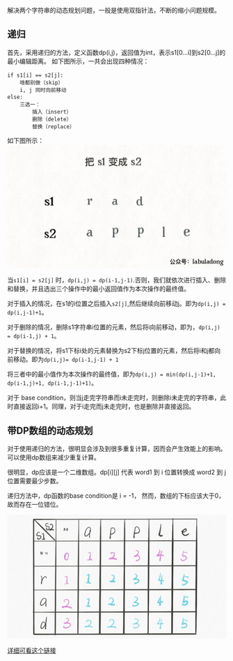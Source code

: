 解决两个字符串的动态规划问题，一般是使用双指针法，不断的缩小问题规模。 

## 递归
首先，采用递归的方法，定义函数dp(i,j)，返回值为int，表示s1[0...i]到s2[0...j]的最小编辑距离。
如下图所示，一共会出现四种情况：
```
if s1[i] == s2[j]:
    啥都别做（skip）
    i, j 同时向前移动
else:
    三选一：
        插入（insert）
        删除（delete）
        替换（replace）
``` 
如下图所示：
![](edit.gif)

当`s1[i] = s2[j]` 时，`dp(i,j) = dp(i-1,j-1)`.否则，我们就依次进行插入、删除和替换，并且选出三个操作中的最小返回值作为本次操作的最终值。

对于插入的情况，在s1的i位置之后插入`s2[j]`,然后继续向前移动j。即为`dp(i,j) = dp(i,j-1)+1`。

对于删除的情况，删除s1字符串i位置的元素，然后将i向前移动，即为，`dp(i,j) = dp(i-1,j) + 1`。

对于替换的情况，将s1下标i处的元素替换为s2下标j位置的元素，然后将i和j都向前移动。即为`dp(i,j)= dp(i-1,j-1) + 1`

将三者中的最小值作为本次操作的最终值，即为`dp(i,j) = min(dp(i,j-1)+1, dp(i-1,j)+1, dp(i-1,j-1)+1)`。

对于 base condition，则当j走完字符串而i未走完时，则删除i未走完的字符串，此时直接返回i+1。同理，对于i走完而j未走完时，也是删除并直接返回。

## 带DP数组的动态规划

对于使用递归的方法，很明显会涉及到很多重复计算，因而会产生效能上的影响。可以使用dp数组来减少重复计算。

很明显，dp应该是一个二维数组。dp[i][j] 代表 word1 到 i 位置转换成 word2 到 j 位置需要最少步数。

递归方法中，dp函数的base condition是 i = -1， 然而，数组的下标应该大于0，故而存在一位错位。

![](dp.jpg)

[详细可看这个链接](https://github.com/labuladong/fucking-algorithm/blob/master/%E5%8A%A8%E6%80%81%E8%A7%84%E5%88%92%E7%B3%BB%E5%88%97/%E7%BC%96%E8%BE%91%E8%B7%9D%E7%A6%BB.md)